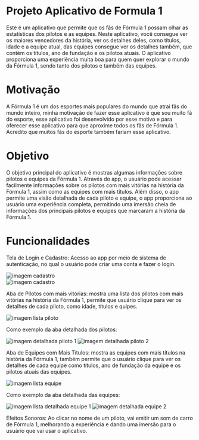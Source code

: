 # Projeto Aplicativo de Formula 1

Este é um aplicativo que permite que os fãs de Fórmula 1 possam olhar as estatísticas dos pilotos e as equipes. Neste aplicativo, você consegue ver os maiores vencedores da história, ver os detalhes deles, como títulos, idade e a equipe atual, das equipes consegue ver os detalhes também, que contém os títulos, ano de fundação e os pilotos atuais. O aplicativo proporciona uma experiência muita boa para quem quer explorar o mundo da Fórmula 1, sendo tanto dos pilotos e também das equipes.

# Motivação

A Fórmula 1 é um dos esportes mais populares do mundo que atrai fãs do mundo inteiro, minha motivação de fazer esse aplicativo é que sou muito fã do esporte, esse aplicativo foi desenvolvido por esse motivo e para oferecer esse aplicativo para que aproxime todos os fãs de Fórmula 1. Acredito que muitos fãs do esporte também fariam esse aplicativo.

# Objetivo

O objetivo principal do aplicativo é mostras algumas informações sobre pilotos e equipes da Fórmula 1. Através do app, o usuário pode acessar facilmente informações sobre os pilotos com mais vitórias na história da Fórmula 1, assim como as equipes com mais títulos. Além disso, o app permite uma visão detalhada de cada piloto e equipe, o app proporciona ao usuário uma experiência completa, permitindo uma imersão cheia de informações dos principais pilotos e equipes que marcaram a história da Fórmula 1.

# Funcionalidades

Tela de Login e Cadastro: Acesso ao app por meio de sistema de autenticação, no qual o usuário pode criar uma conta e fazer o login.

![imagem cadastro](https://github.com/user-attachments/assets/96be0b4c-35c1-4e6e-ad03-8705b585b0ec)   
![imagem cadastro](https://github.com/user-attachments/assets/f75a321f-184c-4a31-b3e5-a7b24fc6c35b)

Aba de Pilotos com mais vitórias: mostra uma lista dos pilotos com mais vitórias na história da Fórmula 1, permite que usuário clique para ver os detalhes de cada piloto, como idade, títulos e quipes.

![imagem lista piloto](https://github.com/user-attachments/assets/6d8300c5-aa4e-4b9c-944b-03511f61822d)

Como exemplo da aba detalhada dos pilotos:

![imagem detalhada piloto 1](https://github.com/user-attachments/assets/26e4eef1-8259-47d7-ac38-5efc211ee5c6)
![imagem detalhada piloto 2](https://github.com/user-attachments/assets/8b85e5d4-77b6-448f-a8c9-011f2e6fdbfb)

Aba de Equipes com Mais Títulos: mostra as equipes com mais títulos na história da Fórmula 1, também permite que o usuário clique para ver os detalhes de cada equipe como títulos, ano de fundação da equipe e os pilotos atuais das equipes.

![imagem lista equipe](https://github.com/user-attachments/assets/a38d2faa-81ab-4305-b2f5-051fabac0455)

Como exemplo da aba detalhada das equipes:

![imagem lista detalhada equipe 1](https://github.com/user-attachments/assets/4b63c956-78f2-4c69-8c2a-9b4d2921eb37)
![imagem detalhada equipe 2](https://github.com/user-attachments/assets/8f968b42-ab67-45df-b0dd-e316fcc27dcb)

Efeitos Sonoros: Ao clicar no nome de um piloto, vai emitir um som de carro de Fórmula 1, melhorando a experiência e dando uma imersão para o usuário que vai usar o aplicativo.








